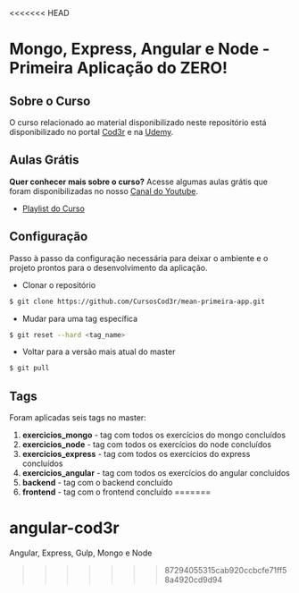 <<<<<<< HEAD
# Mongo, Express, Angular e Node - Primeira Aplicação do ZERO!

## Sobre o Curso
O curso relacionado ao material disponibilizado neste repositório está disponibilizado no portal [Cod3r](http://www.cod3r.co/portal/courses) e na [Udemy](https://www.udemy.com/mean-primeira-aplicacao-do-zero).

## Aulas Grátis
**Quer conhecer mais sobre o curso?** Acesse algumas aulas grátis que foram disponibilizadas no nosso [Canal do Youtube](https://youtube.com/aulasdeprogramacao).

- [Playlist do Curso](https://www.youtube.com/watch?v=5sMBYBRwJ5Q&list=PLDm7BSK-M5YleJFYqnxvs7DZruSPmCgya)

## Configuração

Passo à passo da configuração necessária para deixar o ambiente e o projeto prontos para o desenvolvimento da aplicação.

- Clonar o repositório
```sh
$ git clone https://github.com/CursosCod3r/mean-primeira-app.git
```

- Mudar para uma tag específica
```sh
$ git reset --hard <tag_name>
```

- Voltar para a versão mais atual do master
```sh
$ git pull
```

## Tags
Foram aplicadas seis tags no master:

1. **exercicios_mongo** - tag com todos os exercícios do mongo concluídos
2. **exercicios_node** - tag com todos os exercícios do node concluídos
3. **exercicios_express** - tag com todos os exercícios do express concluídos
4. **exercicios_angular** - tag com todos os exercícios do angular concluídos
5. **backend** - tag com o backend concluído
6. **frontend** - tag com o frontend concluído
=======
# angular-cod3r
Angular, Express, Gulp, Mongo e Node
>>>>>>> 87294055315cab920ccbcfe71ff58a4920cd9d94
